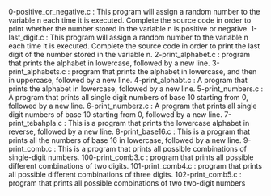 0-positive_or_negative.c : This program will assign a random number to the variable n each time it is executed. Complete the source code in order to print whether the number stored in the variable n is positive or negative.
1-last_digit.c : This program will assign a random number to the variable n each time it is executed. Complete the source code in order to print the last digit of the number stored in the variable n.
2-print_alphabet.c : program that prints the alphabet in lowercase, followed by a new line.
3-print_alphabets.c : program that prints the alphabet in lowercase, and then in uppercase, followed by a new line.
4-print_alphabt.c : A program that prints the alphabet in lowercase, followed by a new line.
5-print_numbers.c : A program that prints all single digit numbers of base 10 starting from 0, followed by a new line.
6-print_numberz.c : A program that prints all single digit numbers of base 10 starting from 0, followed by a new line.
7-print_tebahpla.c : This is a program that prints the lowercase alphabet in reverse, followed by a new line.
8-print_base16.c : This is a program that prints all the numbers of base 16 in lowercase, followed by a new line.
9-print_comb.c : This is a program that prints all possible combinations of single-digit numbers.
100-print_comb3.c : program that prints all possible different combinations of two digits.
101-print_comb4.c : program that prints all possible different combinations of three digits.
102-print_comb5.c : program that prints all possible combinations of two two-digit numbers
